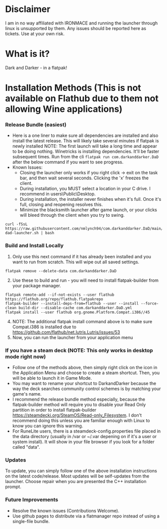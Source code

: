 # Disclaimer
I am in no way affiliated with IRONMACE and running the launcher through linux is unsupported by them. Any issues should be reported here as tickets. Use at your own risk.

# What is it?
Dark and Darker - in a flatpak!

# Installation Methods (This is not available on Flathub due to them not allowing Wine applications)
### Release Bundle (easiest)
- Here is a one liner to make sure all dependencies are installed and also install the latest release. This will likely take several minutes if flatpak is newly installed NOTE: The first launch will take a long time and appear to be doing nothing. Winetricks is installing dependencies. It'll be faster subsequent times. Run from the cli `flatpak run com.darkanddarker.DaD` after the below command if you want to see progress.
- Known Issues:
  - Closing the launcher only works if you right click -> exit on the task bar, and then wait several seconds. Clicking the 'x' freezes the client.
  - During installation, you MUST select a location in your C drive. I recommend in users\Public\Desktop.
  - During installation, the installer never finishes when it's full. Once it's full, closing and reopening resolves this.
  - Minimize the blacksmith launcher after game launch, or your clicks will bleed through the client when you try to swing.
```
curl -fSsL https://raw.githubusercontent.com/nmlynch94/com.darkanddarker.DaD/main/install-dad-launcher.sh | bash
```
### Build and Install Locally

1. Only use this next command if it has already been installed and you want to run from scratch. This will wipe out all saved settings.
```
flatpak remove --delete-data com.darkanddarker.DaD
```

2. Use these to build and run - you will need to install flatpak-builder from your package manager.
```
flatpak remote-add --if-not-exists --user flathub https://flathub.org/repo/flathub.flatpakrepo
flatpak-builder --install-deps-from=flathub --user --install --force-clean build-dir --disable-cache com.darkanddarker.DaD.yml
flatpak install --user flathub org.gnome.Platform.Compat.i386//45
```
4. NOTE: The additional flatpak install command above is to make sure Compat.i386 is installed due to https://github.com/flathub/net.lutris.Lutris/issues/53
5. Now, you can run the launcher from your application menu

### If you have a steam deck (NOTE: This only works in desktop mode right now)
- Follow one of the methods above, then simply right click on the icon in the Application Menu and choose to create a steam shortcut. Then, you will be able to launch it in Game Mode.
- You may want to rename your shortcut to DarkandDarker because the way the deck searches community control schemes is by matching your game's name.
- I recommend the release bundle method especially, because the flatpak-builder method will require you to disable your Read Only partition in order to install flatpak-builder https://steamdecki.org/SteamOS/Read-only_Filesystem. I don't recommend doing this unless you are familiar enough with Linux to know you can ignore this warning.
- For RuneLite users, there is a steamdeck-config.properties file placed in the data directory (usually in /var or ~/.var depening on if it's a user or system install). It will show in your file browser if you look for a folder called "data".

### Updates
To update, you can simply follow one of the above installation instructions on the latest code/release. Most updates will be self-updates from the launcher. Choose repair when you are presented the C++ installation prompt.

### Future Improvements
- Resolve the known issues (Contributions Welcome).
- Use github pages to distribute via a flatmanager repo instead of using a single-file bundle.